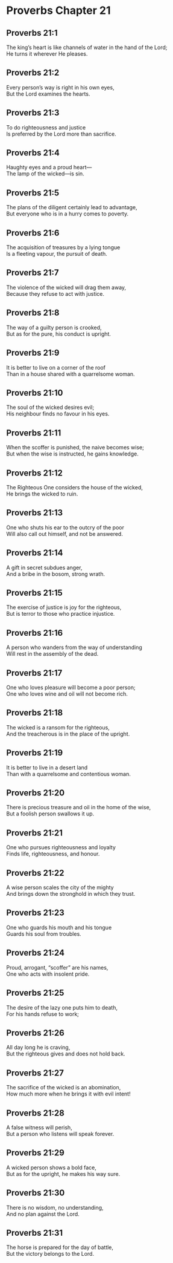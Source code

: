 # Proverbs Chapter 21

## Proverbs 21:1

The king’s heart is like channels of water in the hand of the Lord;  
He turns it wherever He pleases.

## Proverbs 21:2

Every person’s way is right in his own eyes,  
But the Lord examines the hearts.

## Proverbs 21:3

To do righteousness and justice  
Is preferred by the Lord more than sacrifice.

## Proverbs 21:4

Haughty eyes and a proud heart—  
The lamp of the wicked—is sin.

## Proverbs 21:5

The plans of the diligent certainly lead to advantage,  
But everyone who is in a hurry comes to poverty.

## Proverbs 21:6

The acquisition of treasures by a lying tongue  
Is a fleeting vapour, the pursuit of death.

## Proverbs 21:7

The violence of the wicked will drag them away,  
Because they refuse to act with justice.

## Proverbs 21:8

The way of a guilty person is crooked,  
But as for the pure, his conduct is upright.

## Proverbs 21:9

It is better to live on a corner of the roof  
Than in a house shared with a quarrelsome woman.

## Proverbs 21:10

The soul of the wicked desires evil;  
His neighbour finds no favour in his eyes.

## Proverbs 21:11

When the scoffer is punished, the naive becomes wise;  
But when the wise is instructed, he gains knowledge.

## Proverbs 21:12

The Righteous One considers the house of the wicked,  
He brings the wicked to ruin.

## Proverbs 21:13

One who shuts his ear to the outcry of the poor  
Will also call out himself, and not be answered.

## Proverbs 21:14

A gift in secret subdues anger,  
And a bribe in the bosom, strong wrath.

## Proverbs 21:15

The exercise of justice is joy for the righteous,  
But is terror to those who practice injustice.

## Proverbs 21:16

A person who wanders from the way of understanding  
Will rest in the assembly of the dead.

## Proverbs 21:17

One who loves pleasure will become a poor person;  
One who loves wine and oil will not become rich.

## Proverbs 21:18

The wicked is a ransom for the righteous,  
And the treacherous is in the place of the upright.

## Proverbs 21:19

It is better to live in a desert land  
Than with a quarrelsome and contentious woman.

## Proverbs 21:20

There is precious treasure and oil in the home of the wise,  
But a foolish person swallows it up.

## Proverbs 21:21

One who pursues righteousness and loyalty  
Finds life, righteousness, and honour.

## Proverbs 21:22

A wise person scales the city of the mighty  
And brings down the stronghold in which they trust.

## Proverbs 21:23

One who guards his mouth and his tongue  
Guards his soul from troubles.

## Proverbs 21:24

Proud, arrogant, “scoffer” are his names,  
One who acts with insolent pride.

## Proverbs 21:25

The desire of the lazy one puts him to death,  
For his hands refuse to work;

## Proverbs 21:26

All day long he is craving,  
But the righteous gives and does not hold back.

## Proverbs 21:27

The sacrifice of the wicked is an abomination,  
How much more when he brings it with evil intent!

## Proverbs 21:28

A false witness will perish,  
But a person who listens will speak forever.

## Proverbs 21:29

A wicked person shows a bold face,  
But as for the upright, he makes his way sure.

## Proverbs 21:30

There is no wisdom, no understanding,  
And no plan against the Lord.

## Proverbs 21:31

The horse is prepared for the day of battle,  
But the victory belongs to the Lord.
